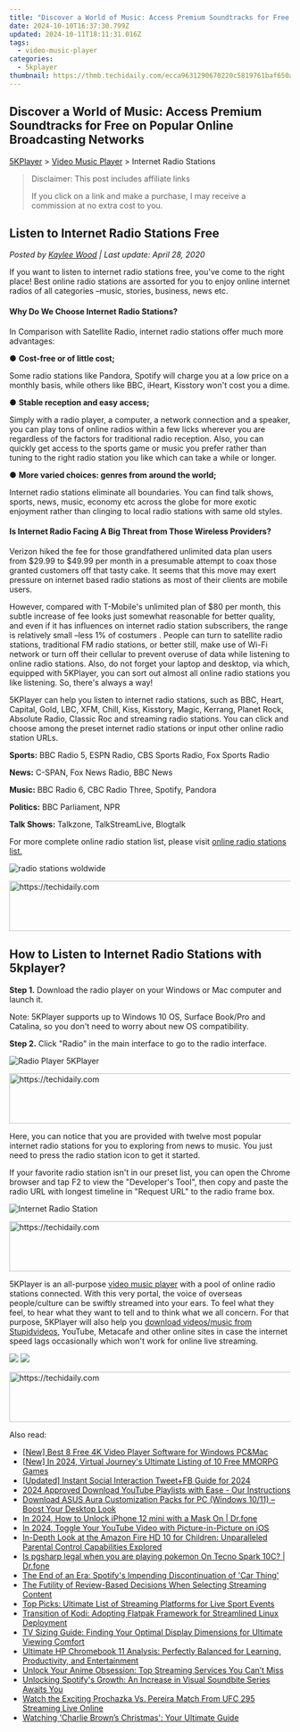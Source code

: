 ```yaml
---
title: "Discover a World of Music: Access Premium Soundtracks for Free on Popular Online Broadcasting Networks"
date: 2024-10-10T16:37:30.799Z
updated: 2024-10-11T18:11:31.016Z
tags:
  - video-music-player
categories:
  - 5kplayer
thumbnail: https://thmb.techidaily.com/ecca9631290670220c5819761baf650aa5dd08f70276ed62c1ed9a3790d42498.jpg
---
```


## Discover a World of Music: Access Premium Soundtracks for Free on Popular Online Broadcasting Networks

[5KPlayer](https://tools.techidaily.com/5kplayer/products/) \> [Video Music Player](https://tools.techidaily.com/5kplayer/video-music-player/) \> Internet Radio Stations

>  Disclaimer: This post includes affiliate links
>
>  If you click on a link and make a purchase, I may receive a commission at no extra cost to you.
>

## Listen to Internet Radio Stations Free

 _Posted by [Kaylee Wood](https://www.quora.com/profile/Amanda-Hu-21) | Last update: April 28, 2020_

If you want to listen to internet radio stations free, you've come to the right place! Best online radio stations are assorted for you to enjoy online internet radios of all categories –music, stories, business, news etc.

#### **Why Do We Choose Internet Radio Stations?**

In Comparison with Satellite Radio, internet radio stations offer much more advantages: 

● **Cost-free or of little cost;**

Some radio stations like Pandora, Spotify will charge you at a low price on a monthly basis, while others like BBC, iHeart, Kisstory won't cost you a dime. 

● **Stable reception and easy access;**

Simply with a radio player, a computer, a network connection and a speaker, you can play tons of online radios within a few licks wherever you are regardless of the factors for traditional radio reception. Also, you can quickly get access to the sports game or music you prefer rather than tuning to the right radio station you like which can take a while or longer. 

● **More varied choices: genres from around the world;**

Internet radio stations eliminate all boundaries. You can find talk shows, sports, news, music, economy etc across the globe for more exotic enjoyment rather than clinging to local radio stations with same old styles. 

#### **Is Internet Radio Facing A Big Threat from Those Wireless Providers?**

Verizon hiked the fee for those grandfathered unlimited data plan users from $29.99 to $49.99 per month in a presumable attempt to coax those granted customers off that tasty cake. It seems that this move may exert pressure on internet based radio stations as most of their clients are mobile users. 

However, compared with T-Mobile's unlimited plan of $80 per month, this subtle increase of fee looks just somewhat reasonable for better quality, and even if it has influences on internet radio station subscribers, the range is relatively small –less 1% of costumers . People can turn to satellite radio stations, traditional FM radio stations, or better still, make use of Wi-Fi network or turn off their cellular to prevent overuse of data while listening to online radio stations. Also, do not forget your laptop and desktop, via which, equipped with 5KPlayer, you can sort out almost all online radio stations you like listening. So, there's always a way!

5KPlayer can help you listen to internet radio stations, such as BBC, Heart, Capital, Gold, LBC, XFM, Chill, Kiss, Kisstory, Magic, Kerrang, Planet Rock, Absolute Radio, Classic Roc and streaming radio stations. You can click and choose among the preset internet radio stations or input other online radio station URLs.

**Sports:** BBC Radio 5, ESPN Radio, CBS Sports Radio, Fox Sports Radio

**News:** C-SPAN, Fox News Radio, BBC News

**Music:** BBC Radio 6, CBC Radio Three, Spotify, Pandora

**Politics:** BBC Parliament, NPR 

**Talk Shows:** Talkzone, TalkStreamLive, Blogtalk

For more complete online radio station list, please visit [online radio stations list.](https://en.wikipedia.org/wiki/List%5Fof%5FInternet%5Fradio%5Fstations)

![radio stations woldwide](https://www.5kplayer.com/video-music-player/img/radio-stations-zjy.jpg) 

<!-- affiliate ads begin -->
<a href="https://appsumo.8odi.net/c/5597632/2082529/7443" target="_top" id="2082529">
  <img src="//a.impactradius-go.com/display-ad/7443-2082529" border="0" alt="https://techidaily.com" width="728" height="90"/>
</a>
<img height="0" width="0" src="https://appsumo.8odi.net/i/5597632/2082529/7443" style="position:absolute;visibility:hidden;" border="0" />
<!-- affiliate ads end -->

## How to Listen to Internet Radio Stations with 5kplayer?

**Step 1.** Download the radio player on your Windows or Mac computer and launch it.

Note: 5KPlayer supports up to Windows 10 OS, Surface Book/Pro and Catalina, so you don't need to worry about new OS compatibility.

**Step 2.** Click "Radio" in the main interface to go to the radio interface.

![Radio Player 5KPlayer](https://www.5kplayer.com/video-music-player/img/5k-radio-xsy-031701.jpg) 

<!-- affiliate ads begin -->
<a href="https://unicoeye.pxf.io/c/5597632/2134238/18498" target="_top" id="2134238">
  <img src="//a.impactradius-go.com/display-ad/18498-2134238" border="0" alt="https://techidaily.com" width="728" height="90"/>
</a>
<img height="0" width="0" src="https://unicoeye.pxf.io/i/5597632/2134238/18498" style="position:absolute;visibility:hidden;" border="0" />
<!-- affiliate ads end -->

Here, you can notice that you are provided with twelve most popular internet radio stations for you to exploring from news to music. You just need to press the radio station icon to get it started.

If your favorite radio station isn't in our preset list, you can open the Chrome browser and tap F2 to view the "Developer's Tool", then copy and paste the radio URL with longest timeline in "Request URL" to the radio frame box.

![Internet Radio Station](https://www.5kplayer.com/video-music-player/img/5k-radio-xsy-031702.jpg) 

<!-- affiliate ads begin -->
<a href="https://appsumo.8odi.net/c/5597632/2043597/7443" target="_top" id="2043597">
  <img src="//a.impactradius-go.com/display-ad/7443-2043597" border="0" alt="https://techidaily.com" width="728" height="90"/>
</a>
<img height="0" width="0" src="https://appsumo.8odi.net/i/5597632/2043597/7443" style="position:absolute;visibility:hidden;" border="0" />
<!-- affiliate ads end -->

5KPlayer is an all-purpose [video music player](https://tools.techidaily.com/5kplayer/video-music-player/) with a pool of online radio stations connected. With this very portal, the voice of overseas people/culture can be swiftly streamed into your ears. To feel what they feel, to hear what they want to tell and to think what we all concern. For that purpose, 5KPlayer will also help you [download videos/music from Stupidvideos](https://tools.techidaily.com/5kplayer/youtube-download/), YouTube, Metacafe and other online sites in case the internet speed lags occasionally which won't work for online live streaming. 

[![](https://www.5kplayer.com/video-music-player/../button/freedownwhitewin.png)](https://tools.techidaily.com/5kplayer/products/) [![](https://www.5kplayer.com/video-music-player/../button/freedownbackmac.png)](https://tools.techidaily.com/5kplayer/products/)

<!-- affiliate ads begin -->
<a href="https://aligracehair.sjv.io/c/5597632/1902278/19272" target="_top" id="1902278">
  <img src="//a.impactradius-go.com/display-ad/19272-1902278" border="0" alt="https://techidaily.com" width="728" height="90"/>
</a>
<img height="0" width="0" src="https://aligracehair.sjv.io/i/5597632/1902278/19272" style="position:absolute;visibility:hidden;" border="0" />
<!-- affiliate ads end -->

<ins class="adsbygoogle"
     style="display:block"
     data-ad-format="autorelaxed"
     data-ad-client="ca-pub-7571918770474297"
     data-ad-slot="1223367746"></ins>

<ins class="adsbygoogle"
     style="display:block"
     data-ad-client="ca-pub-7571918770474297"
     data-ad-slot="8358498916"
     data-ad-format="auto"
     data-full-width-responsive="true"></ins>

<span class="atpl-alsoreadstyle">Also read:</span>
<div><ul>
<li><a href="https://extra-lessons.techidaily.com/new-best-8-free-4k-video-player-software-for-windows-pcandmac/"><u>[New] Best 8 Free 4K Video Player Software for Windows PC&Mac</u></a></li>
<li><a href="https://screen-video-capture.techidaily.com/new-in-2024-virtual-journeys-ultimate-listing-of-10-free-mmorpg-games/"><u>[New] In 2024, Virtual Journey's Ultimate Listing of 10 Free MMORPG Games</u></a></li>
<li><a href="https://facebook-video-recording.techidaily.com/updated-instant-social-interaction-tweetplusfb-guide-for-2024/"><u>[Updated] Instant Social Interaction Tweet+FB Guide for 2024</u></a></li>
<li><a href="https://youtube-tips.techidaily.com/approved-download-youtube-playlists-with-ease-our-instructions/"><u>2024 Approved Download YouTube Playlists with Ease - Our Instructions</u></a></li>
<li><a href="https://tech-revival.techidaily.com/download-asus-aura-customization-packs-for-pc-windows-1011-boost-your-desktop-look/"><u>Download ASUS Aura Customization Packs for PC (Windows 10/11) – Boost Your Desktop Look</u></a></li>
<li><a href="https://iphone-unlock.techidaily.com/in-2024-how-to-unlock-iphone-12-mini-with-a-mask-on-drfone-by-drfone-ios/"><u>In 2024, How to Unlock iPhone 12 mini with a Mask On | Dr.fone</u></a></li>
<li><a href="https://some-guidance.techidaily.com/in-2024-toggle-your-youtube-video-with-picture-in-picture-on-ios/"><u>In 2024, Toggle Your YouTube Video with Picture-in-Picture on iOS</u></a></li>
<li><a href="https://buynow-help.techidaily.com/in-depth-look-at-the-amazon-fire-hd-10-for-children-unparalleled-parental-control-capabilities-explored/"><u>In-Depth Look at the Amazon Fire HD 10 for Children: Unparalleled Parental Control Capabilities Explored</u></a></li>
<li><a href="https://fake-location.techidaily.com/is-pgsharp-legal-when-you-are-playing-pokemon-on-tecno-spark-10c-drfone-by-drfone-virtual-android/"><u>Is pgsharp legal when you are playing pokemon On Tecno Spark 10C? | Dr.fone</u></a></li>
<li><a href="https://media-tips.techidaily.com/the-end-of-an-era-spotifys-impending-discontinuation-of-car-thing/"><u>The End of an Era: Spotify's Impending Discontinuation of 'Car Thing'</u></a></li>
<li><a href="https://media-tips.techidaily.com/the-futility-of-review-based-decisions-when-selecting-streaming-content/"><u>The Futility of Review-Based Decisions When Selecting Streaming Content</u></a></li>
<li><a href="https://media-tips.techidaily.com/top-picks-ultimate-list-of-streaming-platforms-for-live-sport-events/"><u>Top Picks: Ultimate List of Streaming Platforms for Live Sport Events</u></a></li>
<li><a href="https://media-tips.techidaily.com/transition-of-kodi-adopting-flatpak-framework-for-streamlined-linux-deployment/"><u>Transition of Kodi: Adopting Flatpak Framework for Streamlined Linux Deployment</u></a></li>
<li><a href="https://media-tips.techidaily.com/tv-sizing-guide-finding-your-optimal-display-dimensions-for-ultimate-viewing-comfort/"><u>TV Sizing Guide: Finding Your Optimal Display Dimensions for Ultimate Viewing Comfort</u></a></li>
<li><a href="https://buynow-reviews.techidaily.com/ultimate-hp-chromebook-11-analysis-perfectly-balanced-for-learning-productivity-and-entertainment/"><u>Ultimate HP Chromebook 11 Analysis: Perfectly Balanced for Learning, Productivity, and Entertainment</u></a></li>
<li><a href="https://media-tips.techidaily.com/unlock-your-anime-obsession-top-streaming-services-you-cant-miss/"><u>Unlock Your Anime Obsession: Top Streaming Services You Can’t Miss</u></a></li>
<li><a href="https://media-tips.techidaily.com/unlocking-spotifys-growth-an-increase-in-visual-soundbite-series-awaits-you/"><u>Unlocking Spotify's Growth: An Increase in Visual Soundbite Series Awaits You</u></a></li>
<li><a href="https://media-tips.techidaily.com/watch-the-exciting-prochazka-vs-pereira-match-from-ufc-295-streaming-live-online/"><u>Watch the Exciting Prochazka Vs. Pereira Match From UFC 295 Streaming Live Online</u></a></li>
<li><a href="https://media-tips.techidaily.com/watching-charlie-browns-christmas-your-ultimate-guide/"><u>Watching 'Charlie Brown’s Christmas': Your Ultimate Guide</u></a></li>
</ul></div>


